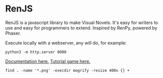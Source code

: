 # RenJS

RenJS is a javascript library to make Visual Novels. It's easy for writers to use and easy for programmers to extend. Inspired by RenPy, powered by Phaser.

Execute locally with a webserver, any will do, for example:

```
python3 -m http.server 8080
```

[Documentation here.](https://lunafromthemoon.github.io/RenJS/)
[Tutorial game here.](https://lunafromthemoon.itch.io/renjs)



```
find . -name '*.png' -execdir mogrify -resize 400x {} +
```